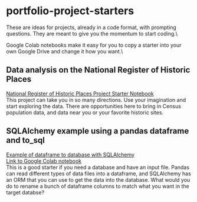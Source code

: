 # portfolio-project-starters
These are ideas for projects, already in a code format, with prompting questions. They are meant to give you the momentum to start coding.\

Google Colab notebooks make it easy for you to copy a starter into your own Google Drive and change it how you want.\

## Data analysis on the National Register of Historic Places
[National Register of Historic Places Project Starter Notebook](https://github.com/KRBlackwell/portfolio-project-starters/blob/main/Portfolio%20Starter%20Python%20National%20Register%20of%20Historic%20Places.ipynb)\
This project can take you in so many directions. Use your imagination and start exploring the data. There are opportunities here to bring in Census population data, and data near you or your favorite historic sites.

## SQLAlchemy example using a pandas dataframe and to_sql
[Example of dataframe to database with SQLAlchemy](https://github.com/KRBlackwell/portfolio-project-starters/blob/main/data_input_to_sql_sqlalchemy.ipynb)\
[Link to Google Colab notebook](https://colab.research.google.com/drive/1HAwvptwN1vBCx-5iI1psqMm1p2O1Cfic?usp=sharing)\
This is a good starter if you need a database and have an input file. Pandas can read different types of data files into a dataframe, and SQLAlchemy has an ORM that you can use to get the data into the database. What would you do to rename a bunch of dataframe columns to match what you want in the target databse?
